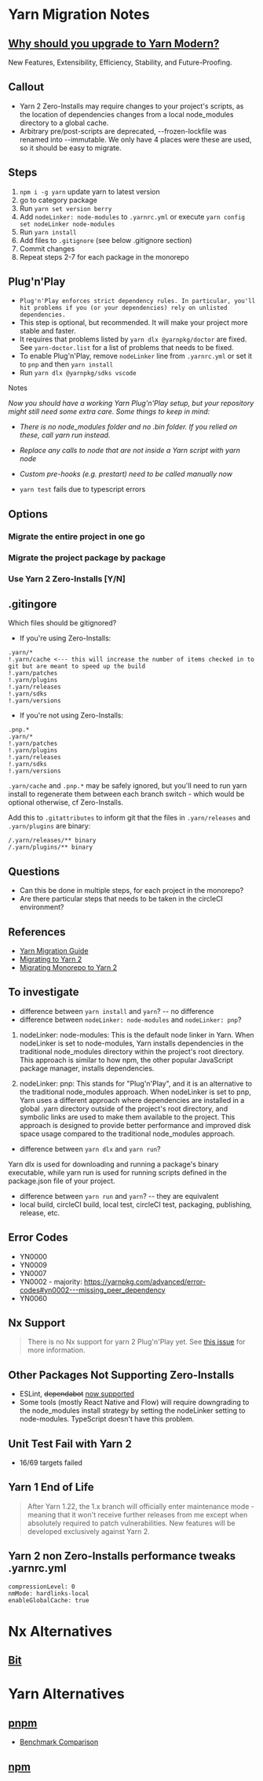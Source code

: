 # Yarn Migration Notes

## [Why should you upgrade to Yarn Modern?](https://yarnpkg.com/getting-started/qa#why-should-you-upgrade-to-yarn-modern)

New Features, Extensibility, Efficiency, Stability, and Future-Proofing.

## Callout
- Yarn 2 Zero-Installs may require changes to your project's scripts, as the location of dependencies changes from a local node_modules directory to a global cache.
- Arbitrary pre/post-scripts are deprecated, --frozen-lockfile was renamed into --immutable. We only have 4 places were these are used, so it should be easy to migrate.


## Steps
1. `npm i -g yarn` update yarn to latest version
2. go to category package
3. Run `yarn set version berry`
4. Add `nodeLinker: node-modules` to `.yarnrc.yml` or execute `yarn config set nodeLinker node-modules`
5. Run `yarn install`
6. Add files to `.gitignore` (see below .gitignore section)
7. Commit changes
8. Repeat steps 2-7 for each package in the monorepo

## Plug'n'Play
- `Plug'n'Play enforces strict dependency rules. In particular, you'll hit problems if you (or your dependencies) rely on unlisted dependencies.`
- This step is optional, but recommended. It will make your project more stable and faster.
- It requires that problems listed by `yarn dlx @yarnpkg/doctor` are fixed. See `yarn-doctor.list` for a list of problems that needs to be fixed.
- To enable Plug'n'Play, remove `nodeLinker` line from `.yarnrc.yml` or set it to `pnp` and then `yarn install`
- Run `yarn dlx @yarnpkg/sdks vscode`

Notes

*Now you should have a working Yarn Plug'n'Play setup, but your repository might still need some extra care. Some things to keep in mind:*

- *There is no node_modules folder and no .bin folder. If you relied on these, call yarn run instead.*
- *Replace any calls to node that are not inside a Yarn script with yarn node*
- *Custom pre-hooks (e.g. prestart) need to be called manually now*

- `yarn test` fails due to typescript errors

## Options

### Migrate the entire project in one go
### Migrate the project package by package
### Use Yarn 2 Zero-Installs [Y/N]

## .gitingore
Which files should be gitignored?

- If you're using Zero-Installs:
```
.yarn/*
!.yarn/cache <--- this will increase the number of items checked in to git but are meant to speed up the build
!.yarn/patches
!.yarn/plugins
!.yarn/releases
!.yarn/sdks
!.yarn/versions
```

- If you're not using Zero-Installs:
```
.pnp.*
.yarn/*
!.yarn/patches
!.yarn/plugins
!.yarn/releases
!.yarn/sdks
!.yarn/versions
```

`.yarn/cache` and `.pnp.*` may be safely ignored, but you'll need to run yarn install to regenerate them between each branch switch - which would be optional otherwise, cf Zero-Installs.

Add this to `.gitattributes` to inform git that the files in `.yarn/releases` and `.yarn/plugins` are binary:
```
/.yarn/releases/** binary
/.yarn/plugins/** binary
```

## Questions
- Can this be done in multiple steps, for each project in the monorepo?
- Are there particular steps that needs to be taken in the circleCI environment?

## References
- [Yarn Migration Guide](https://yarnpkg.com/getting-started/migration)
- [Migrating to Yarn 2](https://devcenter.heroku.com/articles/migrating-to-yarn-2)
- [Migrating Monorepo to Yarn 2](https://www.dolthub.com/blog/2022-03-18-migrating-to-yarn-2/)

## To investigate
- difference between `yarn install` and `yarn`? -- no difference
- difference between `nodeLinker: node-modules` and `nodeLinker: pnp`?
1. nodeLinker: node-modules: This is the default node linker in Yarn. When nodeLinker is set to node-modules, Yarn installs dependencies in the traditional node_modules directory within the project's root directory. This approach is similar to how npm, the other popular JavaScript package manager, installs dependencies.

2. nodeLinker: pnp: This stands for "Plug'n'Play", and it is an alternative to the traditional node_modules approach. When nodeLinker is set to pnp, Yarn uses a different approach where dependencies are installed in a global .yarn directory outside of the project's root directory, and symbolic links are used to make them available to the project. This approach is designed to provide better performance and improved disk space usage compared to the traditional node_modules approach.

- difference between `yarn dlx` and `yarn run`?

Yarn dlx is used for downloading and running a package's binary executable, while yarn run is used for running scripts defined in the package.json file of your project.

- difference between `yarn run` and `yarn`? -- they are equivalent
- local build, circleCI build, local test, circleCI test, packaging, publishing, release, etc.

## Error Codes
- YN0000
- YN0009
- YN0007
- YN0002 - majority: https://yarnpkg.com/advanced/error-codes#yn0002---missing_peer_dependency
- YN0060

## Nx Support
> There is no Nx support for yarn 2 Plug'n'Play yet. See [this issue](https://github.com/nrwl/nx/issues/2386) for more information.

## Other Packages Not Supporting Zero-Installs
- ESLint, ~~dependabot~~ [now supported](https://github.com/dependabot/dependabot-core/issues/1297)
- Some tools (mostly React Native and Flow) will require downgrading to the node_modules install strategy by setting the nodeLinker setting to node-modules. TypeScript doesn't have this problem.

## Unit Test Fail with Yarn 2
- 16/69 targets failed

## Yarn 1 End of Life
> After Yarn 1.22, the 1.x branch will officially enter maintenance mode - meaning that it won't receive further releases from me except when absolutely required to patch vulnerabilities. New features will be developed exclusively against Yarn 2.

## Yarn 2 non Zero-Installs performance tweaks .yarnrc.yml
```
compressionLevel: 0
nmMode: hardlinks-local
enableGlobalCache: true
```

# Nx Alternatives

## [Bit](https://bit.dev/)

# Yarn Alternatives

## [pnpm](https://pnpm.io/)
- [Benchmark Comparison](https://pnpm.io/benchmarks)

## [npm](https://www.npmjs.com/)
